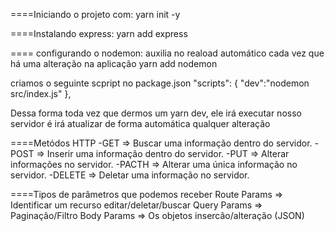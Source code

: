 ====Iniciando o projeto com:
yarn init -y

====Instalando express:
yarn add express

==== configurando o nodemon: auxilia no reaload automático cada vez que há uma alteração na aplicação
yarn add nodemon

criamos o seguinte scpript no package.json
"scripts": {
    "dev":"nodemon src/index.js"
  },

Dessa forma toda vez que dermos um yarn dev, ele irá executar nosso servidor é irá atualizar de forma automática qualquer alteração


====Metódos HTTP
-GET => Buscar uma informação dentro do servidor.
-POST => Inserir uma informação dentro do servidor.
-PUT => Alterar informações no servidor.
-PACTH => Alterar uma única informação no servidor.
-DELETE => Deletar uma informação no servidor.


====Tipos de parâmetros que podemos receber
Route Params => Identificar um recurso editar/deletar/buscar
Query Params => Paginação/Filtro
Body Params => Os objetos insercão/alteração (JSON)


